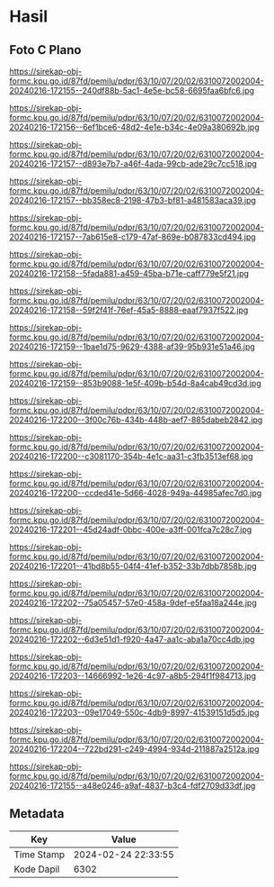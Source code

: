 # Hasil

## Foto C Plano

https://sirekap-obj-formc.kpu.go.id/87fd/pemilu/pdpr/63/10/07/20/02/6310072002004-20240216-172155--240df88b-5ac1-4e5e-bc58-6695faa6bfc6.jpg

https://sirekap-obj-formc.kpu.go.id/87fd/pemilu/pdpr/63/10/07/20/02/6310072002004-20240216-172156--6ef1bce6-48d2-4e1e-b34c-4e09a380692b.jpg

https://sirekap-obj-formc.kpu.go.id/87fd/pemilu/pdpr/63/10/07/20/02/6310072002004-20240216-172157--d893e7b7-a46f-4ada-99cb-ade29c7cc518.jpg

https://sirekap-obj-formc.kpu.go.id/87fd/pemilu/pdpr/63/10/07/20/02/6310072002004-20240216-172157--bb358ec8-2198-47b3-bf81-a481583aca39.jpg

https://sirekap-obj-formc.kpu.go.id/87fd/pemilu/pdpr/63/10/07/20/02/6310072002004-20240216-172157--7ab615e8-c179-47af-869e-b087833cd494.jpg

https://sirekap-obj-formc.kpu.go.id/87fd/pemilu/pdpr/63/10/07/20/02/6310072002004-20240216-172158--5fada881-a459-45ba-b71e-caff779e5f21.jpg

https://sirekap-obj-formc.kpu.go.id/87fd/pemilu/pdpr/63/10/07/20/02/6310072002004-20240216-172158--59f2f41f-76ef-45a5-8888-eaaf7937f522.jpg

https://sirekap-obj-formc.kpu.go.id/87fd/pemilu/pdpr/63/10/07/20/02/6310072002004-20240216-172159--1bae1d75-9629-4388-af39-95b931e51a46.jpg

https://sirekap-obj-formc.kpu.go.id/87fd/pemilu/pdpr/63/10/07/20/02/6310072002004-20240216-172159--853b9088-1e5f-409b-b54d-8a4cab49cd3d.jpg

https://sirekap-obj-formc.kpu.go.id/87fd/pemilu/pdpr/63/10/07/20/02/6310072002004-20240216-172200--3f00c76b-434b-448b-aef7-885dabeb2842.jpg

https://sirekap-obj-formc.kpu.go.id/87fd/pemilu/pdpr/63/10/07/20/02/6310072002004-20240216-172200--c3081170-354b-4e1c-aa31-c3fb3513ef68.jpg

https://sirekap-obj-formc.kpu.go.id/87fd/pemilu/pdpr/63/10/07/20/02/6310072002004-20240216-172200--ccded41e-5d66-4028-949a-44985afec7d0.jpg

https://sirekap-obj-formc.kpu.go.id/87fd/pemilu/pdpr/63/10/07/20/02/6310072002004-20240216-172201--45d24adf-0bbc-400e-a3ff-001fca7c28c7.jpg

https://sirekap-obj-formc.kpu.go.id/87fd/pemilu/pdpr/63/10/07/20/02/6310072002004-20240216-172201--41bd8b55-04f4-41ef-b352-33b7dbb7858b.jpg

https://sirekap-obj-formc.kpu.go.id/87fd/pemilu/pdpr/63/10/07/20/02/6310072002004-20240216-172202--75a05457-57e0-458a-9def-e5faa18a244e.jpg

https://sirekap-obj-formc.kpu.go.id/87fd/pemilu/pdpr/63/10/07/20/02/6310072002004-20240216-172202--6d3e51d1-f920-4a47-aa1c-aba1a70cc4db.jpg

https://sirekap-obj-formc.kpu.go.id/87fd/pemilu/pdpr/63/10/07/20/02/6310072002004-20240216-172203--14666992-1e26-4c97-a8b5-294f1f984713.jpg

https://sirekap-obj-formc.kpu.go.id/87fd/pemilu/pdpr/63/10/07/20/02/6310072002004-20240216-172203--09e17049-550c-4db9-8997-41539151d5d5.jpg

https://sirekap-obj-formc.kpu.go.id/87fd/pemilu/pdpr/63/10/07/20/02/6310072002004-20240216-172204--722bd291-c249-4994-934d-211887a2512a.jpg

https://sirekap-obj-formc.kpu.go.id/87fd/pemilu/pdpr/63/10/07/20/02/6310072002004-20240216-172155--a48e0246-a9af-4837-b3c4-fdf2709d33df.jpg


## Metadata

| Key        | Value               |
| ---------- | ------------------- |
| Time Stamp | 2024-02-24 22:33:55 |
| Kode Dapil | 6302                |



